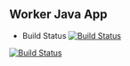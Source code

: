 ## Worker Java App

* Build Status
[![Build Status](http://34.65.137.80:8080/buildStatus/icon?job=instavote%2Fworker-build)](http://34.65.137.80:8080/job/instavote/job/worker-build/)

[![Build Status](http://34.65.137.80:8080/buildStatus/icon?job=instavote%2Fworker-test&subject=UnitTest)](http://34.65.137.80:8080/job/instavote/job/worker-test/)
